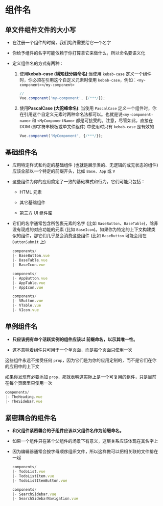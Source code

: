 # 组件名

## 单文件组件文件的大小写

  - 在注册一个组件的时候，我们始终需要给它一个名字

  - 你给予组件的名字可能依赖于你打算拿它来做什么，所以命名要语义化

  - 定义组件名的方式有两种：

    1.  使用**kebab-case (横短线分隔命名)**:当使用 `kebab-case` 定义一个组件时，你必须在引用这个自定义元素时使用 `kebab-case`，例如：`<my-component></my-component>`

        ```javascript
        //
        Vue.component('my-component', {/***/});
        ```

    2.  使用**PascalCase (大驼峰命名)**: 当使用 `PascalCase` 定义一个组件时，你在引用这个自定义元素时两种命名法都可以。也就是说`<my-component-name>` 和 `<MyComponentName>` 都是可接受的。注意，尽管如此，直接在 DOM (即字符串模板或单文件组件) 中使用时只有 `kebab-case` 是有效的

        ```javascript
        Vue.component('MyComponent', {/***/});
        ```

## 基础组件名

  - 应用特定样式和约定的基础组件 (也就是展示类的、无逻辑的或无状态的组件) 应该全部以一个特定的前缀开头，比如 `Base`、`App` 或 `V`

  - 这些组件为你的应用奠定了一致的基础样式和行为。它们可能只包括：

      - HTML 元素

      - 其它基础组件

      - 第三方 UI 组件库

  - 它们的名字通常包含所包裹元素的名字 (比如 `BaseButton`、`BaseTable`)，除非没有现成的对应功能的元素 (比如 `BaseIcon`)。如果你为特定的上下文构建类似的组件，那它们几乎总会消费这些组件 (比如 `BaseButton` 可能会用在 `ButtonSubmit` 上)

    ```javascript
    components/
    |- BaseButton.vue
    |- BaseTable.vue
    |- BaseIcon.vue
    ```

    ```javascript
    components/
    |- AppButton.vue
    |- AppTable.vue
    |- AppIcon.vue
    ```

    ```javascript
    components/
    |- VButton.vue
    |- VTable.vue
    |- VIcon.vue
    ```

## 单例组件名

  - **只应该拥有单个活跃实例的组件应该以  前缀命名，以示其唯一性。**

  - 这不意味着组件只可用于一个单页面，而是每个页面只使用一次

这些组件永远不接受任何 `prop`，因为它们是为你的应用定制的，而不是它们在你的应用中的上下文

如果你发现有必要添加 `prop`，那就表明这实际上是一个可复用的组件，只是目前在每个页面里只使用一次

```javascript
components/
|- TheHeading.vue
|- TheSidebar.vue
```

## 紧密耦合的组件名

  - **和父组件紧密耦合的子组件应该以父组件名作为前缀命名。**

  - 如果一个组件只在某个父组件的场景下有意义，这层关系应该体现在其名字上

  - 因为编辑器通常会按字母顺序组织文件，所以这样做可以把相关联的文件排在一起

    ```javascript
    components/
    |- TodoList.vue
    |- TodoListItem.vue
    |- TodoListItemButton.vue
    ```

    ```javascript
    components/
    |- SearchSidebar.vue
    |- SearchSidebarNavigation.vue
    ```
